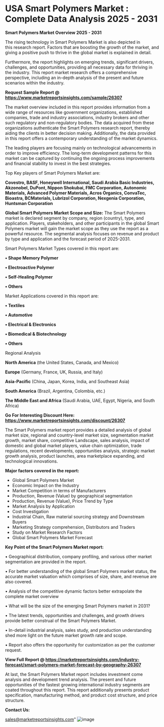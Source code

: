  # USA Smart Polymers Market : Complete Data Analysis 2025 - 2031

<Strong> Smart Polymers Market Overview 2025 - 2031</strong>

The rising technology in Smart Polymers Market is also depicted in this research report. Factors that are boosting the growth of the market, and giving a positive push to thrive in the global market is explained in detail.

Furthermore, the report highlights on emerging trends, significant drivers, challenges, and opportunities, providing all necessary data for thriving in the industry. This report market research offers a comprehensive perspective, including an in-depth analysis of the present and future scenarios within the industry.

<strong>Request Sample Report @ <a href=https://www.marketreportsinsights.com/sample/26307>https://www.marketreportsinsights.com/sample/26307</a></strong>

The market overview included in this report provides information from a wide range of resources like government organizations, established companies, trade and industry associations, industry brokers and other such regulatory and non-regulatory bodies. The data acquired from these organizations authenticate the Smart Polymers research report, thereby aiding the clients in better decision making. Additionally, the data provided in this report offers a contemporary understanding of the market dynamics.

The leading players are focusing mainly on technological advancements in order to improve efficiency. The long-term development patterns for this market can be captured by continuing the ongoing process improvements and financial stability to invest in the best strategies.

Top Key players of Smart Polymers Market are:

<strong>Covestro, BASF, Honeywell International, Saudi Arabia Basic Industries, Akzonobel, DuPont, Nippon Shokubai, FMC Corporation, Autonomic Materials, Advanced Polymer Materials, Acros Organics, ConvaTec, Bioastra, BCMaterials, Lubrizol Corporation, Nexgenia Corporation, Huntsman Corporation</strong>

<strong><b>Global Smart Polymers Market Scope and Size:</b></strong>
The Smart Polymers market is declared segment by company, region (country), type, and application. Players, stakeholders, and other participants in the global Smart Polymers market will gain the market scope as they use the report as a powerful resource. The segmental analysis focuses on revenue and product by type and application and the forecast period of 2025-2031.

Smart Polymers Market Types covered in this report are:

<strong>• Shape Memory Polymer

• Electroactive Polymer

• Self-Healing Polymer

• Others</strong>

Market Applications covered in this report are:

<strong>• Textiles

• Automotive

• Electrical & Electronics

• Biomedical & Biotechnology

• Others</strong> 

Regional Analysis

<strong>North America</strong> (the United States, Canada, and Mexico)

<strong>Europe</strong> (Germany, France, UK, Russia, and Italy)

<strong>Asia-Pacific</strong> (China, Japan, Korea, India, and Southeast Asia)

<strong>South America</strong> (Brazil, Argentina, Colombia, etc.)

<strong>The Middle East and Africa</strong> (Saudi Arabia, UAE, Egypt, Nigeria, and South Africa)

<strong>Go For Interesting Discount Here: <a href=https://www.marketreportsinsights.com/discount/26307>https://www.marketreportsinsights.com/discount/26307</a></strong>

The Smart Polymers market report provides a detailed analysis of global market size, regional and country-level market size, segmentation market growth, market share, competitive Landscape, sales analysis, impact of domestic and global market players, value chain optimization, trade regulations, recent developments, opportunities analysis, strategic market growth analysis, product launches, area marketplace expanding, and technological innovations.

<strong><b>Major factors covered in the report:</b></strong>
<ul>
  <li>Global Smart Polymers Market </li>
  <li>Economic Impact on the Industry</li>
  <li>Market Competition in terms of Manufacturers</li>
  <li>Production, Revenue (Value) by geographical segmentation</li>
  <li>Production, Revenue (Value), Price Trend by Type</li>
  <li>Market Analysis by Application</li>
  <li>Cost Investigation</li>
  <li>Industrial Chain, Raw material sourcing strategy and Downstream Buyers</li>
  <li>Marketing Strategy comprehension, Distributors and Traders</li>
  <li>Study on Market Research Factors</li>
  <li>Global Smart Polymers Market Forecast</li>
</ul>

<strong><b>Key Point of the Smart Polymers Market report:</b></strong>

• Geographical distribution, company profiling, and various other market segmentation are provided in the report.

• For better understanding of the global Smart Polymers market status, the accurate market valuation which comprises of size, share, and revenue are also covered.

• Analysis of the competitive dynamic factors better extrapolate the complete market overview

• What will be the size of the emerging Smart Polymers market in 2031?

• The latest trends, opportunities and challenges, and growth drivers provide better construal of the Smart Polymers Market.

• In-detail industrial analysis, sales study, and production understanding shed more light on the future market growth rate and scope.

• Report also offers the opportunity for customization as per the customer request.

<strong><b>View Full Report @ <a href=https://marketreportsinsights.com/industry-forecast/smart-polymers-market-forecast-by-geography-26307>https://marketreportsinsights.com/industry-forecast/smart-polymers-market-forecast-by-geography-26307</a></b></strong>


At last, the Smart Polymers Market report includes investment come analysis and development trend analysis. The present and future opportunities of the fastest growing international industry segments are coated throughout this report. This report additionally presents product specification, manufacturing method, and product cost structure, and price structure.

<strong>Contact Us:</strong>

sales@marketreportsinsights.com"
![image](https://github.com/user-attachments/assets/d45225a4-acbe-486e-aeb7-9c96f25687fe)
